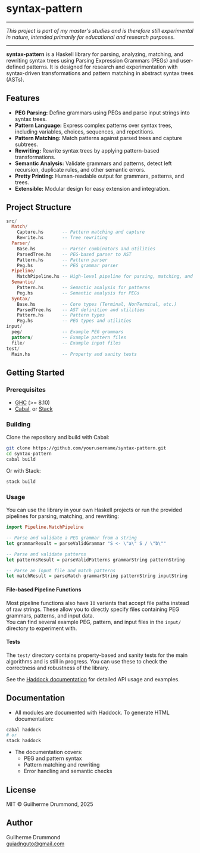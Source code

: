 # syntax-pattern

---

*This project is part of my master's studies and is therefore still experimental 
in nature, intended primarily for educational and research purposes.*

---

**syntax-pattern** is a Haskell library for parsing, analyzing, matching, and 
rewriting syntax trees using Parsing Expression Grammars (PEGs) and user-defined 
patterns. It is designed for research and experimentation with syntax-driven 
transformations and pattern matching in abstract syntax trees (ASTs).

## Features

- **PEG Parsing:** Define grammars using PEGs and parse input strings into syntax 
trees.
- **Pattern Language:** Express complex patterns over syntax trees, including 
variables, choices, sequences, and repetitions.
- **Pattern Matching:** Match patterns against parsed trees and capture subtrees.
- **Rewriting:** Rewrite syntax trees by applying pattern-based transformations.
- **Semantic Analysis:** Validate grammars and patterns, detect left recursion, 
duplicate rules, and other semantic errors.
- **Pretty Printing:** Human-readable output for grammars, patterns, and trees.
- **Extensible:** Modular design for easy extension and integration.

## Project Structure

```haskell
src/
  Match/
    Capture.hs       -- Pattern matching and capture
    Rewrite.hs       -- Tree rewriting
  Parser/
    Base.hs          -- Parser combinators and utilities
    ParsedTree.hs    -- PEG-based parser to AST
    Pattern.hs       -- Pattern parser
    Peg.hs           -- PEG grammar parser
  Pipeline/
    MatchPipeline.hs -- High-level pipeline for parsing, matching, and rewriting
  Semantic/
    Pattern.hs       -- Semantic analysis for patterns
    Peg.hs           -- Semantic analysis for PEGs
  Syntax/
    Base.hs          -- Core types (Terminal, NonTerminal, etc.)
    ParsedTree.hs    -- AST definition and utilities
    Pattern.hs       -- Pattern types
    Peg.hs           -- PEG types and utilities
input/
  peg/               -- Example PEG grammars
  pattern/           -- Example pattern files
  file/              -- Example input files
test/
  Main.hs            -- Property and sanity tests
```

## Getting Started

### Prerequisites

- [GHC](https://www.haskell.org/ghc/) (>= 8.10)
- [Cabal](https://www.haskell.org/cabal/), or [Stack](https://docs.haskellstack.org/en/stable/)

### Building

Clone the repository and build with Cabal:

```bash
git clone https://github.com/yourusername/syntax-pattern.git
cd syntax-pattern
cabal build
```

Or with Stack:

```bash
stack build
```

### Usage

You can use the library in your own Haskell projects or run the provided pipelines 
for parsing, matching, and rewriting:

```haskell
import Pipeline.MatchPipeline

-- Parse and validate a PEG grammar from a string
let grammarResult = parseValidGrammar "S <- \"a\" S / \"b\""

-- Parse and validate patterns
let patternsResult = parseValidPatterns grammarString patternString

-- Parse an input file and match patterns
let matchResult = parseMatch grammarString patternString inputString
```

#### File-based Pipeline Functions

Most pipeline functions also have `IO` variants that accept file paths instead of raw 
strings. These allow you to directly specify files containing PEG grammars, patterns, 
and input data.  
You can find several example PEG, pattern, and input files in the `input/` directory 
to experiment with.

#### Tests

The `test/` directory contains property-based and sanity tests for the main algorithms
and is still in progress. 
You can use these to check the correctness and robustness of the library.

See the [Haddock documentation](docs/index.html) for detailed API usage and examples.

## Documentation

- All modules are documented with Haddock. To generate HTML documentation:

```bash
cabal haddock
# or
stack haddock
```

- The documentation covers:
  - PEG and pattern syntax
  - Pattern matching and rewriting
  - Error handling and semantic checks

## License

MIT © Guilherme Drummond, 2025

## Author

Guilherme Drummond  
[guiadnguto@gmail.com](mailto:guiadnguto@gmail.com)
